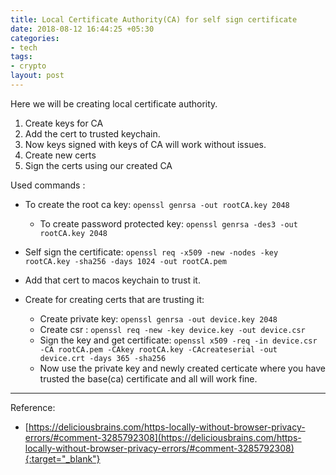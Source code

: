 ```yaml
---
title: Local Certificate Authority(CA) for self sign certificate
date: 2018-08-12 16:44:25 +05:30
categories:
- tech
tags:
- crypto
layout: post
---
```


Here we will be creating local certificate authority.

1. Create keys for CA
2. Add the cert to trusted keychain.
3. Now keys signed with keys of CA will work without issues.
4. Create new certs
5. Sign the certs using our created CA

Used commands :

* To create the root ca key: `openssl genrsa -out rootCA.key 2048`
    * To create password protected key: `openssl genrsa -des3 -out rootCA.key 2048`


* Self sign the certificate: `openssl req -x509 -new -nodes -key rootCA.key -sha256 -days 1024 -out rootCA.pem`

* Add that cert to macos keychain to trust it.


* Create for creating certs that are trusting it:
    * Create private key: `openssl genrsa -out device.key 2048`
    * Create csr : `openssl req -new -key device.key -out device.csr`
    * Sign the key and get certificate: `openssl x509 -req -in device.csr -CA rootCA.pem -CAkey rootCA.key -CAcreateserial -out device.crt -days 365 -sha256`
    * Now use the private key and newly created certicate where you have trusted the base(ca) certificate and all will work fine.


---
Reference: 
* [https://deliciousbrains.com/https-locally-without-browser-privacy-errors/#comment-3285792308](https://deliciousbrains.com/https-locally-without-browser-privacy-errors/#comment-3285792308){:target="_blank"}
